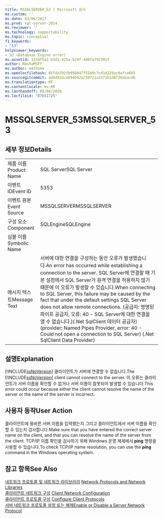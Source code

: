 ```yaml
---
title: MSSQLSERVER_53 | Microsoft 문서
ms.custom: ''
ms.date: 03/06/2017
ms.prod: sql-server-2014
ms.reviewer: ''
ms.technology: supportability
ms.topic: conceptual
f1_keywords:
- "53"
helpviewer_keywords:
- 53 (Database Engine error)
ms.assetid: 1234f5a2-b3d1-425a-b29f-480fa792305f
author: MashaMSFT
ms.author: mathoma
ms.openlocfilehash: 85fda292fb956047f51b9c7cd1d229ac0afce6b5
ms.sourcegitcommit: ad4d92dce894592a259721a1571b1d8736abacdb
ms.translationtype: MT
ms.contentlocale: ko-KR
ms.lasthandoff: 08/04/2020
ms.locfileid: "87651725"
---
```

# <a name="mssqlserver_53"></a><span data-ttu-id="b5ea5-102">MSSQLSERVER_53</span><span class="sxs-lookup"><span data-stu-id="b5ea5-102">MSSQLSERVER_53</span></span>
    
## <a name="details"></a><span data-ttu-id="b5ea5-103">세부 정보</span><span class="sxs-lookup"><span data-stu-id="b5ea5-103">Details</span></span>  
  
|||  
|-|-|  
|<span data-ttu-id="b5ea5-104">제품 이름</span><span class="sxs-lookup"><span data-stu-id="b5ea5-104">Product Name</span></span>|<span data-ttu-id="b5ea5-105">SQL Server</span><span class="sxs-lookup"><span data-stu-id="b5ea5-105">SQL Server</span></span>|  
|<span data-ttu-id="b5ea5-106">이벤트 ID</span><span class="sxs-lookup"><span data-stu-id="b5ea5-106">Event ID</span></span>|<span data-ttu-id="b5ea5-107">53</span><span class="sxs-lookup"><span data-stu-id="b5ea5-107">53</span></span>|  
|<span data-ttu-id="b5ea5-108">이벤트 원본</span><span class="sxs-lookup"><span data-stu-id="b5ea5-108">Event Source</span></span>|<span data-ttu-id="b5ea5-109">MSSQLSERVER</span><span class="sxs-lookup"><span data-stu-id="b5ea5-109">MSSQLSERVER</span></span>|  
|<span data-ttu-id="b5ea5-110">구성 요소</span><span class="sxs-lookup"><span data-stu-id="b5ea5-110">Component</span></span>|<span data-ttu-id="b5ea5-111">SQLEngine</span><span class="sxs-lookup"><span data-stu-id="b5ea5-111">SQLEngine</span></span>|  
|<span data-ttu-id="b5ea5-112">심볼 이름</span><span class="sxs-lookup"><span data-stu-id="b5ea5-112">Symbolic Name</span></span>||  
|<span data-ttu-id="b5ea5-113">메시지 텍스트</span><span class="sxs-lookup"><span data-stu-id="b5ea5-113">Message Text</span></span>|<span data-ttu-id="b5ea5-114">서버에 대한 연결을 구성하는 동안 오류가 발생했습니다.</span><span class="sxs-lookup"><span data-stu-id="b5ea5-114">An error has occurred while establishing a connection to the server.</span></span>  <span data-ttu-id="b5ea5-115">SQL Server에 연결할 때 기본 설정에서 SQL Server가 원격 연결을 허용하지 않기 때문에 이 오류가 발생할 수 있습니다.</span><span class="sxs-lookup"><span data-stu-id="b5ea5-115">When connecting to SQL Server, this failure may be caused by the fact that under the default settings SQL Server does not allow remote connections.</span></span> <span data-ttu-id="b5ea5-116">(공급자: 명명된 파이프 공급자, 오류: 40 - SQL Server에 대한 연결을 열 수 없습니다.)(.Net SqlClient 데이터 공급자)</span><span class="sxs-lookup"><span data-stu-id="b5ea5-116">(provider: Named Pipes Provider, error: 40 - Could not open a connection to SQL Server) (.Net SqlClient Data Provider)</span></span>|  
  
## <a name="explanation"></a><span data-ttu-id="b5ea5-117">설명</span><span class="sxs-lookup"><span data-stu-id="b5ea5-117">Explanation</span></span>  
 <span data-ttu-id="b5ea5-118">[!INCLUDE[ssNoVersion](../../includes/ssnoversion-md.md)] 클라이언트가 서버에 연결할 수 없습니다.</span><span class="sxs-lookup"><span data-stu-id="b5ea5-118">The [!INCLUDE[ssNoVersion](../../includes/ssnoversion-md.md)] client cannot connect to the server.</span></span> <span data-ttu-id="b5ea5-119">이 오류는 클라이언트가 서버 이름을 확인할 수 없거나 서버 이름이 잘못되어 발생할 수 있습니다.</span><span class="sxs-lookup"><span data-stu-id="b5ea5-119">This error could occur because either the client cannot resolve the name of the server or the name of the server is incorrect.</span></span>  
  
## <a name="user-action"></a><span data-ttu-id="b5ea5-120">사용자 동작</span><span class="sxs-lookup"><span data-stu-id="b5ea5-120">User Action</span></span>  
 <span data-ttu-id="b5ea5-121">클라이언트에 올바른 서버 이름을 입력했는지 그리고 클라이언트에서 서버 이름을 확인할 수 있는지 검사합니다.</span><span class="sxs-lookup"><span data-stu-id="b5ea5-121">Make sure that you have entered the correct server name on the client, and that you can resolve the name of the server from the client.</span></span> <span data-ttu-id="b5ea5-122">TCP/IP 이름 확인을 검사하기 위해 Windows 운영 체제에서 **ping** 명령을 사용할 수 있습니다.</span><span class="sxs-lookup"><span data-stu-id="b5ea5-122">To check TCP/IP name resolution, you can use the **ping** command in the Windows operating system.</span></span>  
  
## <a name="see-also"></a><span data-ttu-id="b5ea5-123">참고 항목</span><span class="sxs-lookup"><span data-stu-id="b5ea5-123">See Also</span></span>  
 <span data-ttu-id="b5ea5-124">[네트워크 프로토콜 및 네트워크 라이브러리](../../sql-server/install/network-protocols-and-network-libraries.md) </span><span class="sxs-lookup"><span data-stu-id="b5ea5-124">[Network Protocols and Network Libraries](../../sql-server/install/network-protocols-and-network-libraries.md) </span></span>  
 <span data-ttu-id="b5ea5-125">[클라이언트 네트워크 구성](../../database-engine/configure-windows/client-network-configuration.md) </span><span class="sxs-lookup"><span data-stu-id="b5ea5-125">[Client Network Configuration](../../database-engine/configure-windows/client-network-configuration.md) </span></span>  
 <span data-ttu-id="b5ea5-126">[클라이언트 프로토콜 구성](../../database-engine/configure-windows/configure-client-protocols.md) </span><span class="sxs-lookup"><span data-stu-id="b5ea5-126">[Configure Client Protocols](../../database-engine/configure-windows/configure-client-protocols.md) </span></span>  
 [<span data-ttu-id="b5ea5-127">서버 네트워크 프로토콜 설정 또는 해제</span><span class="sxs-lookup"><span data-stu-id="b5ea5-127">Enable or Disable a Server Network Protocol</span></span>](../../database-engine/configure-windows/enable-or-disable-a-server-network-protocol.md)  
  
  
